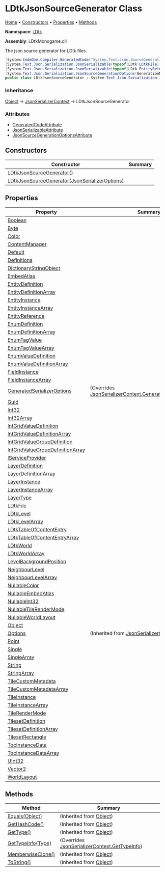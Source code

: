 # LDtkJsonSourceGenerator Class

[Home](../../README.md) &#x2022; [Constructors](#constructors) &#x2022; [Properties](#properties) &#x2022; [Methods](#methods)

**Namespace**: [LDtk](../README.md)

**Assembly**: LDtkMonogame\.dll

  
 The json source generator for LDtk files\. 

```csharp
[System.CodeDom.Compiler.GeneratedCode("System.Text.Json.SourceGeneration", "6.0.10.21525")]
[System.Text.Json.Serialization.JsonSerializable(typeof(LDtk.LDtkFile))]
[System.Text.Json.Serialization.JsonSerializable(typeof(LDtk.EntityReference))]
[System.Text.Json.Serialization.JsonSourceGenerationOptions(GenerationMode = System.Text.Json.Serialization.JsonSourceGenerationMode.Metadata)]
public class LDtkJsonSourceGenerator : System.Text.Json.Serialization.JsonSerializerContext
```

### Inheritance

[Object](https://docs.microsoft.com/en-us/dotnet/api/system.object) &#x2192; [JsonSerializerContext](https://docs.microsoft.com/en-us/dotnet/api/system.text.json.serialization.jsonserializercontext) &#x2192; LDtkJsonSourceGenerator

### Attributes

* [GeneratedCodeAttribute](https://docs.microsoft.com/en-us/dotnet/api/system.codedom.compiler.generatedcodeattribute)
* [JsonSerializableAttribute](https://docs.microsoft.com/en-us/dotnet/api/system.text.json.serialization.jsonserializableattribute)
* [JsonSourceGenerationOptionsAttribute](https://docs.microsoft.com/en-us/dotnet/api/system.text.json.serialization.jsonsourcegenerationoptionsattribute)

## Constructors

| Constructor | Summary |
| ----------- | ------- |
| [LDtkJsonSourceGenerator()](-ctor/README.md#757449416) | |
| [LDtkJsonSourceGenerator(JsonSerializerOptions)](-ctor/README.md#4033714796) | |

## Properties

| Property | Summary |
| -------- | ------- |
| [Boolean](Boolean/README.md) | |
| [Byte](Byte/README.md) | |
| [Color](Color/README.md) | |
| [ContentManager](ContentManager/README.md) | |
| [Default](Default/README.md) | |
| [Definitions](Definitions/README.md) | |
| [DictionaryStringObject](DictionaryStringObject/README.md) | |
| [EmbedAtlas](EmbedAtlas/README.md) | |
| [EntityDefinition](EntityDefinition/README.md) | |
| [EntityDefinitionArray](EntityDefinitionArray/README.md) | |
| [EntityInstance](EntityInstance/README.md) | |
| [EntityInstanceArray](EntityInstanceArray/README.md) | |
| [EntityReference](EntityReference/README.md) | |
| [EnumDefinition](EnumDefinition/README.md) | |
| [EnumDefinitionArray](EnumDefinitionArray/README.md) | |
| [EnumTagValue](EnumTagValue/README.md) | |
| [EnumTagValueArray](EnumTagValueArray/README.md) | |
| [EnumValueDefinition](EnumValueDefinition/README.md) | |
| [EnumValueDefinitionArray](EnumValueDefinitionArray/README.md) | |
| [FieldInstance](FieldInstance/README.md) | |
| [FieldInstanceArray](FieldInstanceArray/README.md) | |
| [GeneratedSerializerOptions](GeneratedSerializerOptions/README.md) |  \(Overrides [JsonSerializerContext.GeneratedSerializerOptions](https://docs.microsoft.com/en-us/dotnet/api/system.text.json.serialization.jsonserializercontext.generatedserializeroptions)\) |
| [Guid](Guid/README.md) | |
| [Int32](Int32/README.md) | |
| [Int32Array](Int32Array/README.md) | |
| [IntGridValueDefinition](IntGridValueDefinition/README.md) | |
| [IntGridValueDefinitionArray](IntGridValueDefinitionArray/README.md) | |
| [IntGridValueGroupDefinition](IntGridValueGroupDefinition/README.md) | |
| [IntGridValueGroupDefinitionArray](IntGridValueGroupDefinitionArray/README.md) | |
| [IServiceProvider](IServiceProvider/README.md) | |
| [LayerDefinition](LayerDefinition/README.md) | |
| [LayerDefinitionArray](LayerDefinitionArray/README.md) | |
| [LayerInstance](LayerInstance/README.md) | |
| [LayerInstanceArray](LayerInstanceArray/README.md) | |
| [LayerType](LayerType/README.md) | |
| [LDtkFile](LDtkFile/README.md) | |
| [LDtkLevel](LDtkLevel/README.md) | |
| [LDtkLevelArray](LDtkLevelArray/README.md) | |
| [LDtkTableOfContentEntry](LDtkTableOfContentEntry/README.md) | |
| [LDtkTableOfContentEntryArray](LDtkTableOfContentEntryArray/README.md) | |
| [LDtkWorld](LDtkWorld/README.md) | |
| [LDtkWorldArray](LDtkWorldArray/README.md) | |
| [LevelBackgroundPosition](LevelBackgroundPosition/README.md) | |
| [NeighbourLevel](NeighbourLevel/README.md) | |
| [NeighbourLevelArray](NeighbourLevelArray/README.md) | |
| [NullableColor](NullableColor/README.md) | |
| [NullableEmbedAtlas](NullableEmbedAtlas/README.md) | |
| [NullableInt32](NullableInt32/README.md) | |
| [NullableTileRenderMode](NullableTileRenderMode/README.md) | |
| [NullableWorldLayout](NullableWorldLayout/README.md) | |
| [Object](Object/README.md) | |
| [Options](https://docs.microsoft.com/en-us/dotnet/api/system.text.json.serialization.jsonserializercontext.options) |  \(Inherited from [JsonSerializerContext](https://docs.microsoft.com/en-us/dotnet/api/system.text.json.serialization.jsonserializercontext)\) |
| [Point](Point/README.md) | |
| [Single](Single/README.md) | |
| [SingleArray](SingleArray/README.md) | |
| [String](String/README.md) | |
| [StringArray](StringArray/README.md) | |
| [TileCustomMetadata](TileCustomMetadata/README.md) | |
| [TileCustomMetadataArray](TileCustomMetadataArray/README.md) | |
| [TileInstance](TileInstance/README.md) | |
| [TileInstanceArray](TileInstanceArray/README.md) | |
| [TileRenderMode](TileRenderMode/README.md) | |
| [TilesetDefinition](TilesetDefinition/README.md) | |
| [TilesetDefinitionArray](TilesetDefinitionArray/README.md) | |
| [TilesetRectangle](TilesetRectangle/README.md) | |
| [TocInstanceData](TocInstanceData/README.md) | |
| [TocInstanceDataArray](TocInstanceDataArray/README.md) | |
| [UInt32](UInt32/README.md) | |
| [Vector2](Vector2/README.md) | |
| [WorldLayout](WorldLayout/README.md) | |

## Methods

| Method | Summary |
| ------ | ------- |
| [Equals(Object)](https://docs.microsoft.com/en-us/dotnet/api/system.object.equals) |  \(Inherited from [Object](https://docs.microsoft.com/en-us/dotnet/api/system.object)\) |
| [GetHashCode()](https://docs.microsoft.com/en-us/dotnet/api/system.object.gethashcode) |  \(Inherited from [Object](https://docs.microsoft.com/en-us/dotnet/api/system.object)\) |
| [GetType()](https://docs.microsoft.com/en-us/dotnet/api/system.object.gettype) |  \(Inherited from [Object](https://docs.microsoft.com/en-us/dotnet/api/system.object)\) |
| [GetTypeInfo(Type)](GetTypeInfo/README.md) |  \(Overrides [JsonSerializerContext.GetTypeInfo](https://docs.microsoft.com/en-us/dotnet/api/system.text.json.serialization.jsonserializercontext.gettypeinfo)\) |
| [MemberwiseClone()](https://docs.microsoft.com/en-us/dotnet/api/system.object.memberwiseclone) |  \(Inherited from [Object](https://docs.microsoft.com/en-us/dotnet/api/system.object)\) |
| [ToString()](https://docs.microsoft.com/en-us/dotnet/api/system.object.tostring) |  \(Inherited from [Object](https://docs.microsoft.com/en-us/dotnet/api/system.object)\) |

